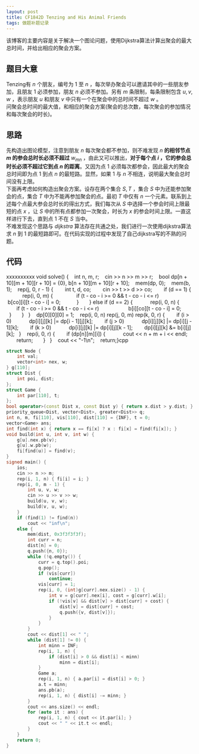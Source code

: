 ```yaml
---
layout: post
title: CF1842D Tenzing and His Animal Friends
tags: 做题补题记录
---  
```


该博客的主要内容是关于解决一个图论问题，使用Dijkstra算法计算出聚会的最大总时间，并给出相应的聚会方案。

## 题目大意  
Tenzing有 $n$ 个朋友，编号为 $1$ 至 $n$ ，每次举办聚会可以邀请其中的一些朋友参加，且朋友 $1$ 必须参加，朋友 $n$ 必须不参加。另有 $m$ 条限制，每条限制包含 $u,v,w$ ，表示朋友 $u$ 和朋友 $v$ 中只有一个在聚会中的总时间不超过 $w$ 。  
问聚会总时间的最大值，和相应的聚会方案(聚会的总次数，每次聚会的参加情况和每次聚会的时长)。
## 思路  
先构造出图论模型，注意到朋友 $n$ 每次聚会都不参加，则不难发现 $n$ **的相邻节点 $m$ 的参会总时长必须不超过** $w_{mn}$ ，由此又可以推出，**对于每个点 $i$ ，它的参会总时长必须不超过它到点 $n$ 的距离**。又因为点 $1$ 必须每次都参会，因此最大的聚会总时间即为点 $1$ 到点 $n$ 的最短路。显然，如果 $1$ 与 $n$ 不相连，说明最大聚会总时间没有上限。  
下面再考虑如何构造出聚会方案。设存在两个集合 $S,T$ ，集合 $S$ 中为还能参加聚会的点，集合 $T$ 中为不能再参加聚会的点。最初 $T$ 中仅有 $n$ 一个元素。联系到上述每个点最大参会总时长的得出方式，我们每次从 $S$ 中选择一个参会时间上限最短的点 $x$ ，让 $S$ 中的所有点都参加一次聚会，时长为 $x$ 的参会时间上限。一直这样进行下去，直到点 $1$ 不在 $S$ 当中。  
不难发现这个思路与 $dijkstra$ 算法存在共通之处，我们进行一次使用dijkstra算法求 $n$ 到 $1$ 的最短路即可。在代码实现的过程中发现了自己dijkstra写的不熟的问题。
## 代码  
xxxxxxxxxx void solve() {    int n, m, r;    cin >> n >> m >> r;    bool dp[n + 10][m + 10][r + 10] = {0}, b[n + 10][m + 10][r + 10];    mem(dp, 0);    mem(b, 1);    rep(j, 0, r - 1) {        int t, d, co;        cin >> t >> d >> co;        if (d == 1) {            rep(i, 0, m) {                if (t - co - i >= 0 && t - co - i <= r)                    b[co][i][t - co - i] = 0;            }        } else if (d == 2) {            rep(i, 0, n) {                if (t - co - i >= 0 && t - co - i <= r)                    b[i][co][t - co - i] = 0;            }        }    }    dp[0][0][0] = 1;    rep(i, 0, n) rep(j, 0, m) rep(k, 0, r) {        if (i > 0)            dp[i][j][k] |= dp[i - 1][j][k];        if (j > 0)            dp[i][j][k] |= dp[i][j - 1][k];        if (k > 0)            dp[i][j][k] |= dp[i][j][k - 1];        dp[i][j][k] &= b[i][j][k];    }    rep(i, 0, r) {        if (dp[n][m][i]) {            cout << n + m + i << endl;            return;        }    }    cout << "-1\n";    return;}cpp
```cpp
struct Node {
    int val;
    vector<int> nex, w;
} g[110];
struct Dist {
    int poi, dist;
};
struct Game {
    int par[110], t;
};
bool operator>(const Dist x, const Dist y) { return x.dist > y.dist; }
priority_queue<Dist, vector<Dist>, greater<Dist>> q;
int n, m, fi[110], vis[110], dist[110] = {INF}, t = 0;
vector<Game> ans;
int find(int x) { return x == fi[x] ? x : fi[x] = find(fi[x]); }
void build(int u, int v, int w) {
    g[u].nex.pb(v);
    g[u].w.pb(w);
    fi[find(u)] = find(v);
}
signed main() {
    ios;
    cin >> n >> m;
    rep(i, 1, n) { fi[i] = i; }
    rep(i, 0, m - 1) {
        int u, v, w;
        cin >> u >> v >> w;
        build(u, v, w);
        build(v, u, w);
    }
    if (find(1) != find(n))
        cout << "inf\n";
    else {
        mem(dist, 0x3f3f3f3f);
        int curr = n;
        dist[n] = 0;
        q.push({n, 0});
        while (!q.empty()) {
            curr = q.top().poi;
            q.pop();
            if (vis[curr])
                continue;
            vis[curr] = 1;
            rep(i, 0, (int)g[curr].nex.size() - 1) {
                int v = g[curr].nex[i], cost = g[curr].w[i];
                if (!vis[v] && dist[v] > dist[curr] + cost) {
                    dist[v] = dist[curr] + cost;
                    q.push({v, dist[v]});
                }
            }
        }
        cout << dist[1] << " ";
        while (dist[1] != 0) {
            int minn = INF;
            rep(i, 1, n) {
                if (dist[i] > 0 && dist[i] < minn)
                    minn = dist[i];
            }
            Game a;
            rep(i, 1, n) { a.par[i] = dist[i] > 0; }
            a.t = minn;
            ans.pb(a);
            rep(i, 1, n) { dist[i] -= minn; }
        }
        cout << ans.size() << endl;
        for (auto it : ans) {
            rep(i, 1, n) { cout << it.par[i]; }
            cout << " " << it.t << endl;
        }
    }
    return 0;
}
```
